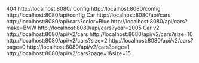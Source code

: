 
404
http://localhost:8080/
Config
http://localhost:8080/config
http://localhost:8080/api/config
Car
http://localhost:8080/api/cars
http://localhost:8080/api/cars?color=Blue
http://localhost:8080/api/cars?make=BMW
http://localhost:8080/api/cars?year=2005
Car v2
http://localhost:8080/api/v2/cars
http://localhost:8080/api/v2/cars?size=10
http://localhost:8080/api/v2/cars?size=2
http://localhost:8080/api/v2/cars?page=0
http://localhost:8080/api/v2/cars?page=1
http://localhost:8080/api/v2/cars?page=1&size=15